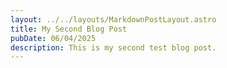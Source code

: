 ```yaml
---
layout: ../../layouts/MarkdownPostLayout.astro
title: My Second Blog Post
pubDate: 06/04/2025
description: This is my second test blog post.
---
```

